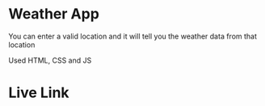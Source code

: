 # Weather App

You can enter a valid location and it will tell you the weather data from that location

Used HTML, CSS and JS

# Live Link